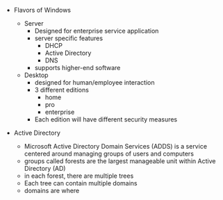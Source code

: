 
 -  Flavors of Windows
	 - Server
		 - Designed for enterprise service application
		 - server specific features
			 - DHCP
			 - Active Directory 
			 - DNS
		 - supports higher-end software
	 - Desktop
		 - designed for human/employee interaction
		 - 3 different editions
			 - home
			 - pro
			 - enterprise 
		- Each edition will have different security measures

- Active Directory
	- Microsoft Active Directory Domain Services (ADDS) is a service centered around managing groups of users and computers 
	- groups called forests are the largest manageable unit within Active Directory (AD)
	- in each forest, there are multiple trees
	- Each tree can contain multiple domains 
	- domains are where 




